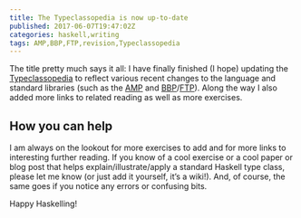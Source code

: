 ```yaml
---
title: The Typeclassopedia is now up-to-date
published: 2017-06-07T19:47:02Z
categories: haskell,writing
tags: AMP,BBP,FTP,revision,Typeclassopedia
---
```


<p>The title pretty much says it all: I have finally finished (I hope) updating the <a href="https://wiki.haskell.org/Typeclassopedia">Typeclassopedia</a> to reflect various recent changes to the language and standard libraries (such as the <a href="https://wiki.haskell.org/Functor-Applicative-Monad_Proposal">AMP</a> and <a href="https://ghc.haskell.org/trac/ghc/ticket/9586">BBP</a>/<a href="https://wiki.haskell.org/Foldable_Traversable_In_Prelude">FTP</a>). Along the way I also added more links to related reading as well as more exercises.</p>
<h2 id="how-you-can-help">How you can help</h2>
<p>I am always on the lookout for more exercises to add and for more links to interesting further reading. If you know of a cool exercise or a cool paper or blog post that helps explain/illustrate/apply a standard Haskell type class, please let me know (or just add it yourself, it’s a wiki!). And, of course, the same goes if you notice any errors or confusing bits.</p>
<p>Happy Haskelling!</p>

